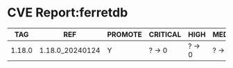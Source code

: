 # CVE Report:ferretdb
|  TAG   |       REF       | PROMOTE | CRITICAL |  HIGH  | MEDIUM |  LOW   | UNKNOWN |
|--------|-----------------|---------|----------|--------|--------|--------|---------|
| 1.18.0 | 1.18.0_20240124 | Y       | ? -> 0   | ? -> 0 | ? -> 0 | ? -> 0 | ? -> 0  |
